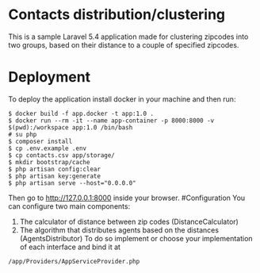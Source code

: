 # Contacts distribution/clustering
This is a sample Laravel 5.4 application made for clustering zipcodes into two groups, based on their distance to a couple of specified zipcodes.
# Deployment 
To deploy the application install docker in your machine and then run:
```
$ docker build -f app.docker -t app:1.0 .
$ docker run --rm -it --name app-container -p 8000:8000 -v $(pwd):/workspace app:1.0 /bin/bash
# su php
$ composer install
$ cp .env.example .env
$ cp contacts.csv app/storage/
$ mkdir bootstrap/cache
$ php artisan config:clear
$ php artisan key:generate
$ php artisan serve --host="0.0.0.0"
```
Then go to http://127.0.0.1:8000 inside your browser.
#Configuration
You can configure two main components:
 1. The calculator of distance between zip codes (DistanceCalculator)
 2. The algorithm that distributes agents based on the distances (AgentsDistributor)
To do so implement or choose your implementation of each interface and bind it at 
```
/app/Providers/AppServiceProvider.php
```
